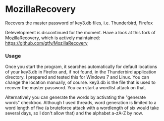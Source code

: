 MozillaRecovery
===============

Recovers the master password of key3.db files, i.e. Thunderbird, Firefox

Delevelopment is discontinued for the moment. Have a look at this fork of MozillaRecovery, which is actively maintained:
https://github.com/gtfy/MozillaRecovery

### Usage

Once you start the program, it searches automatically for default locations of your key3.db in Firefox and, if not found, in the Thunderbird application directory. I prepared and tested this for Windows 7 and Linux. You can change the location manually, of course. key3.db is the file that is used to recover the master password. You can start a wordlist attack on that. 

Alternatively you can generate the words by activating the "generate words" checkbox. Although I used threads, word generation is limited to a word length of five (a bruteforce attack with a wordlength of six would take several days, so I don't allow that) and the alphabet a-zA-Z by now.
